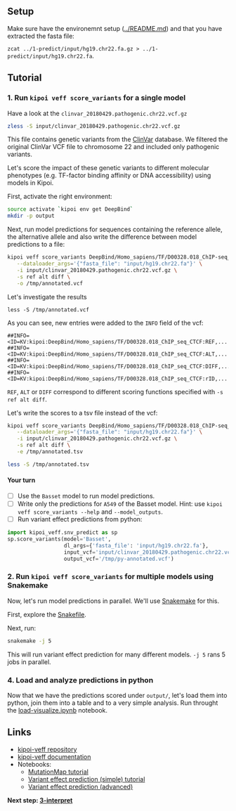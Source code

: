 ## Setup

Make sure have the environemnt setup ([../README.md](../README.md)) and that you have extracted the fasta file:

`zcat ../1-predict/input/hg19.chr22.fa.gz > ../1-predict/input/hg19.chr22.fa`.

## Tutorial

### 1. Run `kipoi veff score_variants` for a single model
Have a look at the `clinvar_20180429.pathogenic.chr22.vcf.gz`

```bash
zless -S input/clinvar_20180429.pathogenic.chr22.vcf.gz
```

This file contains genetic variants from the [ClinVar](https://www.ncbi.nlm.nih.gov/clinvar/) database. We filtered the original ClinVar VCF file to chromosome 22 and included only pathogenic variants.

Let's score the impact of these genetic variants to different molecular phenotypes (e.g. TF-factor binding affinity or DNA accessibility) using models in Kipoi. 

First, activate the right environment:

```bash
source activate `kipoi env get DeepBind`
mkdir -p output
```

Next, run model predictions for sequences containing the reference allele, the alternative allele and also write the difference between model predictions to a file:

```bash
kipoi veff score_variants DeepBind/Homo_sapiens/TF/D00328.018_ChIP-seq_CTCF \
   --dataloader_args='{"fasta_file": "input/hg19.chr22.fa"}' \
   -i input/clinvar_20180429.pathogenic.chr22.vcf.gz \
   -s ref alt diff \
   -o /tmp/annotated.vcf
```

Let's investigate the results

```
less -S /tmp/annotated.vcf
```

As you can see, new entries were added to the `INFO` field of the vcf:

```
##INFO=<ID=KV:kipoi:DeepBind/Homo_sapiens/TF/D00328.018_ChIP_seq_CTCF:REF,...
##INFO=<ID=KV:kipoi:DeepBind/Homo_sapiens/TF/D00328.018_ChIP_seq_CTCF:ALT,...
##INFO=<ID=KV:kipoi:DeepBind/Homo_sapiens/TF/D00328.018_ChIP_seq_CTCF:DIFF,...
##INFO=<ID=KV:kipoi:DeepBind/Homo_sapiens/TF/D00328.018_ChIP_seq_CTCF:rID,...
```

`REF`, `ALT` or `DIFF` correspond to different scoring functions specified with `-s ref alt diff`.

Let's write the scores to a tsv file instead of the vcf:

```bash
kipoi veff score_variants DeepBind/Homo_sapiens/TF/D00328.018_ChIP-seq_CTCF \
   --dataloader_args='{"fasta_file": "input/hg19.chr22.fa"}' \
   -i input/clinvar_20180429.pathogenic.chr22.vcf.gz \
   -s ref alt diff \
   -e /tmp/annotated.tsv
```

```bash
less -S /tmp/annotated.tsv
```

#### Your turn

- [ ] Use the `Basset` model to run model predictions.
- [ ] Write only the predictions for `A549` of the Basset model. Hint: use `kipoi veff score_variants --help` and `--model_outputs`.
- [ ] Run variant effect predictions from python:

```python
import kipoi_veff.snv_predict as sp
sp.score_variants(model='Basset',
                  dl_args={'fasta_file': 'input/hg19.chr22.fa'},
                  input_vcf='input/clinvar_20180429.pathogenic.chr22.vcf.gz',
                  output_vcf='/tmp/py-annotated.vcf')
```

### 2. Run `kipoi veff score_variants` for multiple models using Snakemake

Now, let's run model predictions in parallel. We'll use [Snakemake](snakemake.readthedocs.io) for this.

First, explore the [Snakefile](./Snakefile).

Next, run:

```bash
snakemake -j 5
```

This will run variant effect prediction for many different models. `-j 5` rans 5 jobs in parallel.


### 4. Load and analyze predictions in python

Now that we have the predictions scored under `output/`, let's load them into python, join them into a table and to a very simple analysis. Run throught the [load-visualize.ipynb](./load-visualize.ipynb) notebook.

## Links

- [kipoi-veff repository](https://github.com/kipoi/kipoi-veff)
- [kipoi-veff documentation](http://kipoi.org/veff-docs/)
- Notebooks:
  - [MutationMap tutorial](https://github.com/kipoi/kipoi-veff/blob/master/notebooks/mutation_map.ipynb)
  - [Variant effect prediction (simple) tutorial](https://github.com/kipoi/kipoi-veff/blob/master/notebooks/variant_effect_prediction_simple.ipynb)
  - [Variant effect prediction (advanced)](https://github.com/kipoi/kipoi-veff/blob/master/notebooks/variant_effect_prediction.ipynb)

**Next step: [3-interpret](3-interpret)**
